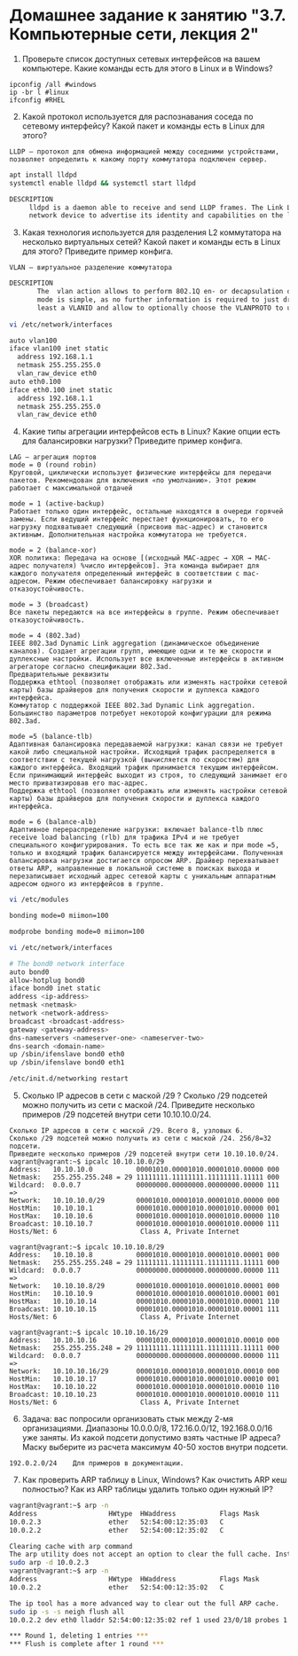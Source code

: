 # Домашнее задание к занятию "3.7. Компьютерные сети, лекция 2"

1. Проверьте список доступных сетевых интерфейсов на вашем компьютере. Какие команды есть для этого в Linux и в Windows?

```buildoutcfg
ipconfig /all #windows
ip -br l #linux
ifconfig #RHEL
```
2. Какой протокол используется для распознавания соседа по сетевому интерфейсу? Какой пакет и команды есть в Linux для этого?

```buildoutcfg
LLDP – протокол для обмена информацией между соседними устройствами, позволяет определить к какому порту коммутатора подключен сервер.
```
```bash
apt install lldpd
systemctl enable lldpd && systemctl start lldpd

DESCRIPTION
     lldpd is a daemon able to receive and send LLDP frames. The Link Layer Discovery Protocol is a vendor-neutral Layer 2 protocol that allows a
     network device to advertise its identity and capabilities on the local network.
```
3. Какая технология используется для разделения L2 коммутатора на несколько виртуальных сетей? Какой пакет и команды есть в Linux для этого? Приведите пример конфига.

```buildoutcfg
VLAN – виртуальное разделение коммутатора
```
```bash
DESCRIPTION
       The  vlan action allows to perform 802.1Q en- or decapsulation on a packet, reflected by the operation modes POP, PUSH and MODIFY.  The POP
       mode is simple, as no further information is required to just drop the outer-most VLAN encapsulation. The PUSH and MODIFY modes require  at
       least a VLANID and allow to optionally choose the VLANPROTO to use.
       
vi /etc/network/interfaces

auto vlan100
iface vlan100 inet static
  address 192.168.1.1
  netmask 255.255.255.0
  vlan_raw_device eth0
auto eth0.100
iface eth0.100 inet static
  address 192.168.1.1
  netmask 255.255.255.0
  vlan_raw_device eth0
```
4. Какие типы агрегации интерфейсов есть в Linux? Какие опции есть для балансировки нагрузки? Приведите пример конфига.

```buildoutcfg
LAG – агрегация портов
mode = 0 (round robin) 
Круговой, циклически использует физические интерфейсы для передачи пакетов. Рекомендован для включения «по умолчанию». Этот режим работает с максимальной отдачей

mode = 1 (active-backup)
Работает только один интерфейс, остальные находятся в очереди горячей замены. Если ведущий интерфейс перестает функционировать, то его нагрузку подхватывает следующий (присвоив mac-адрес) и становится активным. Дополнительная настройка коммутатора не требуется.

mode = 2 (balance-xor)
XOR политика: Передача на основе [(исходный MAC-адрес → XOR → MAC-адрес получателя) %число интерфейсов]. Эта команда выбирает для каждого получателя определенный интерфейс в соответствии с mac-адресом. Режим обеспечивает балансировку нагрузки и отказоустойчивость.

mode = 3 (broadcast)
Все пакеты передаются на все интерфейсы в группе. Режим обеспечивает отказоустойчивость.

mode = 4 (802.3ad)
IEEE 802.3ad Dynamic Link aggregation (динамическое объединение каналов). Создает агрегации групп, имеющие одни и те же скорости и дуплексные настройки. Использует все включенные интерфейсы в активном агрегаторе согласно спецификации 802.3ad.
Предварительные реквизиты
Поддержка ethtool (позволяет отображать или изменять настройки сетевой карты) базы драйверов для получения скорости и дуплекса каждого интерфейса.
Коммутатор с поддержкой IEEE 802.3ad Dynamic Link aggregation. Большинство параметров потребует некоторой конфигурации для режима 802.3ad.

mode =5 (balance-tlb)
Адаптивная балансировка передаваемой нагрузки: канал связи не требует какой либо специальной настройки. Исходящий трафик распределяется в соответствии с текущей нагрузкой (вычисляется по скоростям) для каждого интерфейса. Входящий трафик принимается текущим интерфейсом. Если принимающий интерфейс выходит из строя, то следующий занимает его место приватизировав его mac-адрес.
Поддержка ethtool (позволяет отображать или изменять настройки сетевой карты) базы драйверов для получения скорости и дуплекса каждого интерфейса.

mode = 6 (balance-alb)
Адаптивное перераспределение нагрузки: включает balance-tlb плюс receive load balancing (rlb) для трафика IPv4 и не требует специального конфигурирования. То есть все так же как и при mode =5, только и входящий трафик балансируется между интерфейсами. Полученная балансировка нагрузки достигается опросом ARP. Драйвер перехватывает ответы ARP, направленные в локальной системе в поисках выхода и перезаписывает исходный адрес сетевой карты с уникальным аппаратным адресом одного из интерфейсов в группе.
```
```bash
vi /etc/modules

bonding mode=0 miimon=100

modprobe bonding mode=0 miimon=100

vi /etc/network/interfaces

# The bond0 network interface
auto bond0
allow-hotplug bond0
iface bond0 inet static
address <ip-address>
netmask <netmask>
network <network-address>
broadcast <broadcast-address>
gateway <gateway-address>
dns-nameservers <nameserver-one> <nameserver-two>
dns-search <domain-name>
up /sbin/ifenslave bond0 eth0
up /sbin/ifenslave bond0 eth1

/etc/init.d/networking restart
```
5. Сколько IP адресов в сети с маской /29 ? Сколько /29 подсетей можно получить из сети с маской /24. Приведите несколько примеров /29 подсетей внутри сети 10.10.10.0/24.

```buildoutcfg
Сколько IP адресов в сети с маской /29. Всего 8, узловых 6.
Сколько /29 подсетей можно получить из сети с маской /24. 256/8=32 подсети.
Приведите несколько примеров /29 подсетей внутри сети 10.10.10.0/24.
vagrant@vagrant:~$ ipcalc 10.10.10.0/29
Address:   10.10.10.0           00001010.00001010.00001010.00000 000
Netmask:   255.255.255.248 = 29 11111111.11111111.11111111.11111 000
Wildcard:  0.0.0.7              00000000.00000000.00000000.00000 111
=>
Network:   10.10.10.0/29        00001010.00001010.00001010.00000 000
HostMin:   10.10.10.1           00001010.00001010.00001010.00000 001
HostMax:   10.10.10.6           00001010.00001010.00001010.00000 110
Broadcast: 10.10.10.7           00001010.00001010.00001010.00000 111
Hosts/Net: 6                     Class A, Private Internet

vagrant@vagrant:~$ ipcalc 10.10.10.8/29
Address:   10.10.10.8           00001010.00001010.00001010.00001 000
Netmask:   255.255.255.248 = 29 11111111.11111111.11111111.11111 000
Wildcard:  0.0.0.7              00000000.00000000.00000000.00000 111
=>
Network:   10.10.10.8/29        00001010.00001010.00001010.00001 000
HostMin:   10.10.10.9           00001010.00001010.00001010.00001 001
HostMax:   10.10.10.14          00001010.00001010.00001010.00001 110
Broadcast: 10.10.10.15          00001010.00001010.00001010.00001 111
Hosts/Net: 6                     Class A, Private Internet

vagrant@vagrant:~$ ipcalc 10.10.10.16/29
Address:   10.10.10.16          00001010.00001010.00001010.00010 000
Netmask:   255.255.255.248 = 29 11111111.11111111.11111111.11111 000
Wildcard:  0.0.0.7              00000000.00000000.00000000.00000 111
=>
Network:   10.10.10.16/29       00001010.00001010.00001010.00010 000
HostMin:   10.10.10.17          00001010.00001010.00001010.00010 001
HostMax:   10.10.10.22          00001010.00001010.00001010.00010 110
Broadcast: 10.10.10.23          00001010.00001010.00001010.00010 111
Hosts/Net: 6                     Class A, Private Internet 
```
6. Задача: вас попросили организовать стык между 2-мя организациями. Диапазоны 10.0.0.0/8, 172.16.0.0/12, 192.168.0.0/16 уже заняты. Из какой подсети допустимо взять частные IP адреса? Маску выберите из расчета максимум 40-50 хостов внутри подсети.

```buildoutcfg
192.0.2.0/24	Для примеров в документации.
```
7. Как проверить ARP таблицу в Linux, Windows? Как очистить ARP кеш полностью? Как из ARP таблицы удалить только один нужный IP?

```bash
vagrant@vagrant:~$ arp -n
Address                  HWtype  HWaddress           Flags Mask            Iface
10.0.2.3                 ether   52:54:00:12:35:03   C                     eth0
10.0.2.2                 ether   52:54:00:12:35:02   C                     eth0

Clearing cache with arp command
The arp utility does not accept an option to clear the full cache. Instead, it allows to flush out entries found with the -d option.
sudo arp -d 10.0.2.3
vagrant@vagrant:~$ arp -n
Address                  HWtype  HWaddress           Flags Mask            Iface
10.0.2.2                 ether   52:54:00:12:35:02   C                     eth0

The ip tool has a more advanced way to clear out the full ARP cache.
sudo ip -s -s neigh flush all
10.0.2.2 dev eth0 lladdr 52:54:00:12:35:02 ref 1 used 23/0/18 probes 1 REACHABLE

*** Round 1, deleting 1 entries ***
*** Flush is complete after 1 round ***
```

